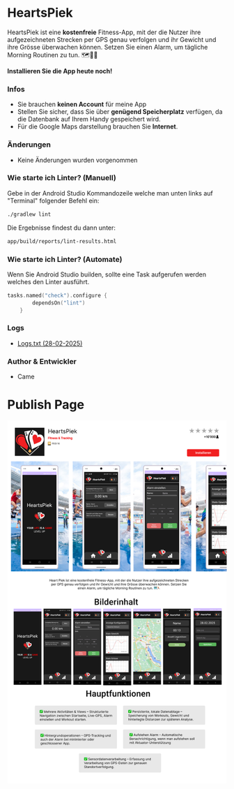 # HeartsPiek
HeartsPiek ist eine **kostenfreie** Fitness-App, mit der die Nutzer ihre aufgezeichneten Strecken per GPS genau verfolgen und ihr Gewicht und ihre Grösse überwachen können. Setzen Sie einen Alarm, um tägliche Morning Routinen zu tun. 🗺️🏃‍♂️

**Installieren Sie die App heute noch!**

### Infos
- Sie brauchen **keinen Account** für meine App
- Stellen Sie sicher, dass Sie über **genügend Speicherplatz** verfügen, da die Datenbank auf Ihrem Handy gespeichert wird.
- Für die Google Maps darstellung brauchen Sie **Internet**.

### Änderungen
- Keine Änderungen wurden vorgenommen

### Wie starte ich Linter? (Manuell)
Gebe in der Android Studio Kommandozeile welche man unten links auf "Terminal" folgender Befehl ein:
```sh
./gradlew lint
```
Die Ergebnisse findest du dann unter:
```bash
app/build/reports/lint-results.html
```

### Wie starte ich Linter? (Automate)
Wenn Sie Android Studio builden, sollte eine Task aufgerufen werden welches den Linter ausführt.
```kts
tasks.named("check").configure {
        dependsOn("lint")
    }
```

### Logs
- [Logs.txt (28-02-2025)](/Logs/Logs-28-02-2025.txt)

### Author & Entwickler
- Came

# Publish Page
![HeartsPiek Publish Page](/Concept/Images/Publish.png)